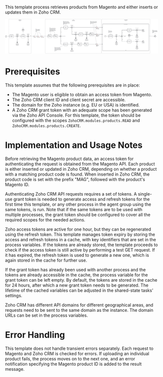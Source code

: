 This template process retrieves products from Magento and either inserts or updates them in Zoho CRM.

![Template](assets/Magento_to_Zoho_CRM_-_Products.svg)

# Prerequisites

This template assumes that the following prerequisites are in place:

- The Magento user is eligible to obtain an access token from Magento.
- The Zoho CRM client ID and client secret are accessible.
- The domain for the Zoho instance (e.g. EU or USA) is identified.
- A Zoho CRM grant token with an adequate scope has been generated via the Zoho API Console. For this template, the token should be configured with the scopes `ZohoCRM.modules.products.READ` and `ZohoCRM.modules.products.CREATE`.

# Implementation and Usage Notes

Before retrieving the Magento product data, an access token for authenticating the request is obtained from the Magento API. Each product is either inserted or updated in Zoho CRM, depending on whether a product with a matching product code is found. When inserted in Zoho CRM, the product code is set with the prefix "MAG", followed with the product's Magento ID.

Authenticating Zoho CRM API requests requires a set of tokens. A single-use grant token is needed to generate access and refresh tokens for the first time this template, or any other process in the agent group using the same tokens, is run. Note that if the same tokens are to be used with multiple processes, the grant token should be configured to cover all the required scopes for the needed actions.

Zoho access tokens are active for one hour, but they can be regenerated using the refresh token. This template manages token expiry by storing the access and refresh tokens in a cache, with key identifiers that are set in the process variables. If the tokens are already stored, the template proceeds to check if the access token is still active by performing a test GET request. If it has expired, the refresh token is used to generate a new one, which is again stored in the cache for further use.

If the grant token has already been used with another process and the tokens are already accessible in the cache, the process variable for the grant token can be left empty. By default, the tokens are stored in the cache for 24 hours, after which a new grant token needs to be generated. The lifetime of the cached variables can be adjusted in the shared-state tasks' settings.

Zoho CRM has different API domains for different geographical areas, and requests need to be sent to the same domain as the instance. The domain URLs can be set in the process variables.

# Error Handling

This template does not handle transient errors separately. Each request to Magento and Zoho CRM is checked for errors. If uploading an individual product fails, the process moves on to the next one, and an error notification specifying the Magento product ID is added to the result message.
